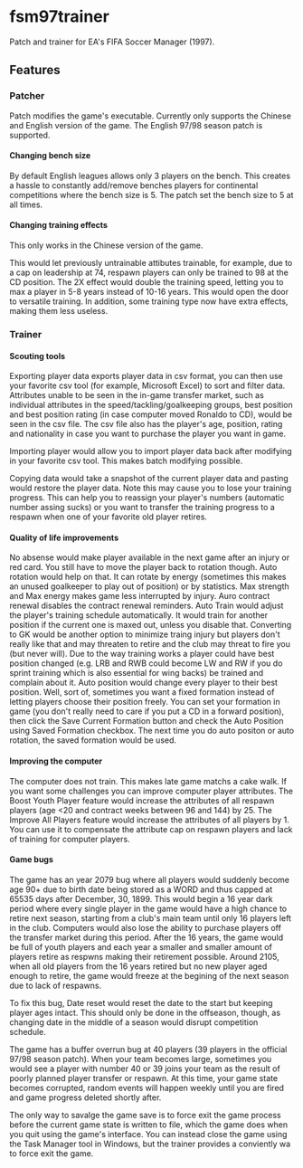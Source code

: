 # fsm97trainer
Patch and trainer for EA's FIFA Soccer Manager (1997). 

## Features

### Patcher

Patch modifies the game's executable. Currently only supports the Chinese and English version of the game. The English 97/98 season patch is supported.

#### Changing bench size

By default English leagues allows only 3 players on the bench. This creates a hassle to constantly add/remove benches players for continental competitions where the bench size is 5. The patch set the bench size to 5 at all times.

#### Changing training effects

This only works in the Chinese version of the game.

This would let previously untrainable attibutes trainable, for example, due to a cap on leadership at 74, respawn players can only be trained to 98 at the CD position.
The 2X effect would double the training speed, letting you to max a player in 5-8 years instead of 10-16 years. This would open the door to versatile training. In addition, some training type now have extra effects, making them less useless. 

### Trainer

#### Scouting tools

Exporting player data exports player data in csv format, you can then use your favorite csv tool (for example, Microsoft Excel) to sort and filter data. Attributes unable to be seen in the in-game transfer market, such as individual attributes in the speed/tackling/goalkeeping groups, best position and best position rating (in case computer moved Ronaldo to CD), would be seen in the csv file. The csv file also has the player's age, position, rating and nationality in case you want to purchase the player you want in game.

Importing player would allow you to import player data back after modifying in your favorite csv tool. This makes batch modifying possible.

Copying data would take a snapshot of the current player data and pasting would restore the player data. Note this may cause you to lose your training progress. This can help you to reassign your player's numbers (automatic number assing sucks) or you want to transfer the training progress to a respawn when one of your favorite old player retires. 

#### Quality of life improvements

No absense would make player available in the next game after an injury or red card. You still have to move the player back to rotation though. Auto rotation would help on that. It can rotate by energy (sometimes this makes an unused goalkeeper to play out of position) or by statistics. Max strength and Max energy makes game less interrupted by injury. Auro contract renewal disables the contract renewal reminders. Auto Train would adjust the player's training schedule automatically. It would train for another position if the current one is maxed out, unless you disable that. Converting to GK would be another option to minimize traing injury but players don't really like that and may threaten to retire and the club may threat to fire you (but never will). Due to the way training works a player could have best position changed (e.g. LRB and RWB could become LW and RW if you do sprint training which is also essential for wing backs) be trained and complain about it. Auto position would change every player to their best position. Well, sort of, sometimes you want a fixed formation instead of letting players choose their position freely. You can set your formation in game (you don't really need to care if you put a CD in a forward position), then click the Save Current Formation button and check the Auto Position using Saved Formation checkbox. The next time you do auto positon or auto rotation, the saved formation would be used.

#### Improving the computer

The computer does not train. This makes late game matchs a cake walk. If you want some challenges you can improve computer player attributes. The Boost Youth Player feature would increase the attributes of all respawn players (age <20 and contract weeks between 96 and 144) by 25. The Improve All Players feature would increase the attributes of all players by 1. You can use it to compensate the attribute cap on respawn players and lack of training for computer players. 

#### Game bugs

The game has an year 2079 bug where all players would suddenly become age 90+ due to birth date being stored as a WORD and thus capped at 65535 days after December, 30, 1899. This would begin a 16 year dark period where every single player in the game would have a high chance to retire next season, starting from a club's main team until only 16 players left in the club. Computers would also lose the ability to purchase players off the transfer market during this period. After the 16 years, the game would be full of youth players and each year a smaller and smaller amount of players retire as respwns making their retirement possible. Around 2105, when all old players from the 16 years retired but no new player aged enough to retire, the game would freeze at the begining of the next season due to lack of respawns. 

To fix this bug, Date reset would reset the date to the start but keeping player ages intact. This should only be done in the offseason, though, as changing date in the middle of a season would disrupt competition schedule.

The game has a buffer overrun bug at 40 players (39 players in the official 97/98 season patch). When your team becomes large, sometimes you would see a player with number 40 or 39 joins your team as the result of poorly planned player transfer or respawn. At this time, your game state becomes corrupted, random events will happen weekly until you are fired and game progress deleted shortly after.

The only way to savalge the game save is to force exit the game process before the current game state is written to file, which the game does when you quit using the game's interface. You can instead close the game using the Task Manager tool in Windows, but the trainer provides a conviently wa to force exit the game.




